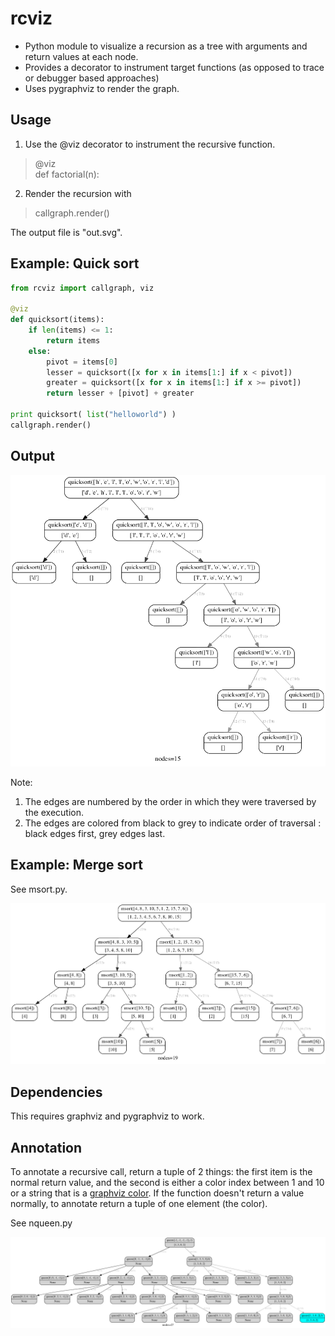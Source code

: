 
rcviz
=======

* Python module to visualize a recursion as a tree with arguments and return values at each node.
* Provides a decorator to instrument target functions (as opposed to trace or debugger based approaches)
* Uses pygraphviz to render the graph.

## Usage

1. Use the @viz decorator to instrument the recursive function.
> @viz <br>
> def factorial(n):

2. Render the recursion with
> callgraph.render()

The output file is "out.svg". 

## Example: Quick sort

```python
from rcviz import callgraph, viz

@viz
def quicksort(items):
    if len(items) <= 1:
        return items
    else:
        pivot = items[0]
        lesser = quicksort([x for x in items[1:] if x < pivot])
        greater = quicksort([x for x in items[1:] if x >= pivot])
        return lesser + [pivot] + greater

print quicksort( list("helloworld") )
callgraph.render()
```

## Output
![quicksort rcviz output](qs.png)


Note:
1. The edges are numbered by the order in which they were traversed by the execution.
2. The edges are colored from black to grey to indicate order of traversal : black edges first, grey edges last.


## Example: Merge sort

See msort.py.

![mergesort rcviz output](ms.png)

## Dependencies

This requires graphviz and pygraphviz to work.

## Annotation

To annotate a recursive call, return a tuple of 2 things: the first item is the normal return value,
and the second is either a color index between 1 and 10 or a string that is a [graphviz color](http://www.graphviz.org/doc/info/colors.html).
If the function doesn't return a value normally, to annotate return a tuple of one element (the color).

See nqueen.py

![nqueen output](4queens.png)

